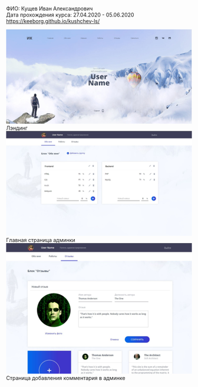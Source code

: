 ФИО: Кущев Иван Александрович  
Дата прохождения курса: 27.04.2020 - 05.06.2020  
https://keeborg.github.io/kushchev-ls/    

![Главная страница лендинга](Screenshot1.jpg)  
Лэндинг
![Страница админки](Screenshot2.jpg)  
Главная страница админки
![Страница добавления комментария в админке](Screenshot3.jpg)  
Страница добавления комментария в админке